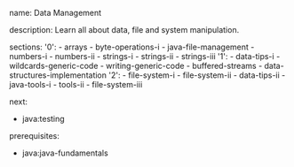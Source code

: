 name: Data Management

description: Learn all about data, file and system manipulation.

sections:
  '0':
    - arrays
    - byte-operations-i
    - java-file-management
    - numbers-i
    - numbers-ii
    - strings-i
    - strings-ii
    - strings-iii
  '1':
    - data-tips-i
    - wildcards-generic-code
    - writing-generic-code
    - buffered-streams
    - data-structures-implementation
  '2':
    - file-system-i
    - file-system-ii
    - data-tips-ii
    - java-tools-i
    - tools-ii
    - file-system-iii

next:
  - java:testing

prerequisites:
  - java:java-fundamentals
